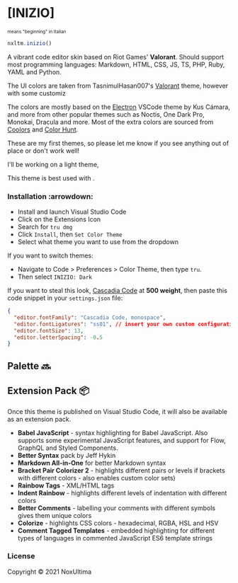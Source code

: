 # [INIZIO]

<span style=font-size:10px>means "beginning" in Italian</span>

```js
nxltm.inizio()
```

A vibrant code editor skin based on Riot Games' **Valorant**. Should support most programming languages: Markdown, HTML, CSS, JS, TS, PHP, Ruby, YAML and Python. 

The UI colors are taken from TasnimulHasan007's [Valorant](https://github.com/TasnimulHasan007/valorant-theme) theme, however with some customiz

The colors are mostly based on the [Electron](https://github.com/kcmr/electron-theme-vscode) VSCode theme by Kus C&aacute;mara, and more from other popular themes such as Noctis, One Dark Pro, Monokai, Dracula and more. Most of the extra colors are sourced from [Coolors](coolors.co) and [Color Hunt](colorhunt.com). 

These are my first themes, so please let me know if you see anything out of place or don't work well! 

I'll be working on a light theme, 

This theme is best used with .

### Installation :arrowdown:

- Install and launch Visual Studio Code
- Click on the Extensions Icon
- Search for `tru dmg`
- Click `Install`, then `Set Color Theme`
- Select what theme you want to use from the dropdown

If you want to switch themes:

- Navigate to Code > Preferences > Color Theme, then type `tru`.
- Then select `INIZIO: Dark`

If you want to steal this look, [Cascadia Code](https://github.com/microsoft/cascadia-code) at **500 weight**, then paste this code snippet in your `settings.json` file:

```json
{
  "editor.fontFamily": "Cascadia Code, monospace",
  "editor.fontLigatures": "ss01", // insert your own custom configuration here
  "editor.fontSize": 13,
  "editor.letterSpacing": -0.5
}
```

## Palette :soon:

## Extension Pack 📦

Once this theme is published on Visual Studio Code, it will also be available as an extension pack.

- **Babel JavaScript** - syntax highlighting for Babel JavaScript. Also supports some experimental JavaScript features, and support for Flow, GraphQL and Styled Components.
- **Better Syntax** pack by Jeff Hykin
- **Markdown All-in-One** for better Markdown syntax
- **Bracket Pair Colorizer 2** - highlights different pairs or levels if brackets with different colors - also enables custom color sets)
- **Rainbow Tags** - XML/HTML tags
- **Indent Rainbow** - highlights different levels of indentation with different colors
- **Better Comments** - labelling your comments with different symbols gives them unique colors
- **Colorize** - highlights CSS colors - hexadecimal, RGBA, HSL and HSV
- **Comment Tagged Templates** - embedded highlighting for different types of languages in commented JavaScript ES6 template strings

### License

Copyright &copy; 2021 NoxUltima

